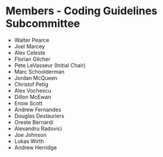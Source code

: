 # Members - Coding Guidelines Subcommittee

- Walter Pearce
- Joel Marcey
- Alex Celeste
- Florian Gilcher
- Pete LeVasseur (Initial Chair)
- Marc Schoolderman
- Jordan McQueen
- Christof Petig
- Alex Vochescu
- Dillon McEwan
- Enow Scott
- Andrew Fernandes
- Douglas Deslauriers
- Oreste Bernardi
- Alexandru Radovici
- Joe Johnson
- Lukas Wirth
- Andrew Herridge

